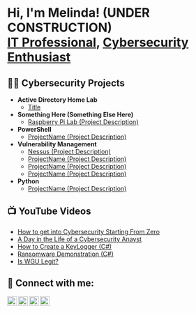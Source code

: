 <h1>Hi, I'm Melinda! (UNDER CONSTRUCTION) <br/><a href="https://github.com/emt29165">IT Professional</a>, <a href="https://www.linkedin.com/in/melindajpethel/">Cybersecurity Enthusiast</a></h1>

<h2>👨‍💻 Cybersecurity Projects</h2>

- <b>Active Directory Home Lab</b>
  - [Title](https://github.com/emt29165/ADHomeLab)
- <b>Something Here (Something Else Here)</b>
  - [Raspberry Pi Lab (Project Description)](https://github.com/emt29165/PiLab)
- <b>PowerShell</b>
  - [ProjectName (Project Description)](https://github.com/emt29165/ProjectName)
- <b>Vulnerability Management</b>
  - [Nessus (Project Description)](https://github.com/emt29165/ProjectName)
  - [ProjectName (Project Description)](https://github.com/emt29165/ProjectName)
  - [ProjectName (Project Description)](https://github.com/emt29165/ProjectName)
  - [ProjectName (Project Description)](https://github.com/emt29165/ProjectName)
- <b>Python</b>
  - [ProjectName (Project Description)](https://github.com/emt29165/ProjectName)

<h2>📺 YouTube Videos</h2>

- [How to get into Cybersecurity Starting From Zero](https://www.youtube.com/watch?v=a83ASGn_V_s)
- [A Day in the Life of a Cybersecurity Anayst](https://www.youtube.com/watch?v=uHy3oM7NnoU)
- [How to Create a KeyLogger (C#)](https://www.youtube.com/watch?v=N-L9hklSlNk)
- [Ransomware Demonstration (C#)](https://www.youtube.com/watch?v=OfvdQeh79s0)
- [Is WGU Legit?](https://www.youtube.com/watch?v=E2MwRWxDBkA)

<h2> 🤳 Connect with me:</h2>

[<img align="left" alt="NameHere | YouTube" width="22px" src="https://cdn.jsdelivr.net/npm/simple-icons@v3/icons/youtube.svg" />][youtube]
[<img align="left" alt="NameHere | Twitter" width="22px" src="https://cdn.jsdelivr.net/npm/simple-icons@v3/icons/twitter.svg" />][twitter]
[<img align="left" alt="NameHere | LinkedIn" width="22px" src="https://cdn.jsdelivr.net/npm/simple-icons@v3/icons/linkedin.svg" />][linkedin]
[<img align="left" alt="NameHere | Instagram" width="22px" src="https://cdn.jsdelivr.net/npm/simple-icons@v3/icons/instagram.svg" />][instagram]

[twitter]: https://twitter.com/NameHere
[youtube]: https://www.youtube.com/c/NameHere
[instagram]: https://www.instagram.com/NameHere/
[linkedin]: https://linkedin.com/in/NameHere

<!--
**NameHere/NameHere** is a ✨ _special_ ✨ repository because its `README.md` (this file) appears on your GitHub profile.

Here are some ideas to get you started:

- 🔭 I’m currently working on ...
- 🌱 I’m currently learning ...
- 👯 I’m looking to collaborate on ...
- 🤔 I’m looking for help with ...
- 💬 Ask me about ...
- 📫 How to reach me: ...
- 😄 Pronouns: ...
- ⚡ Fun fact: ...
-->
